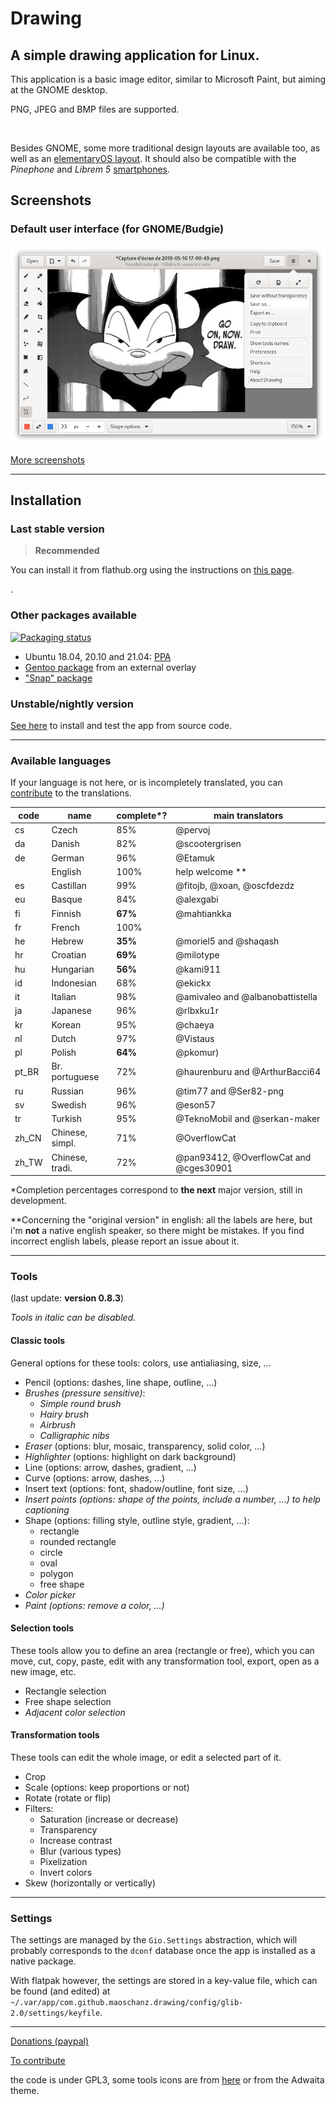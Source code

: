 # Drawing

## A simple drawing application for Linux.

This application is a basic image editor, similar to Microsoft Paint, but aiming
at the GNOME desktop.

PNG, JPEG and BMP files are supported.

[<img alt="" height="100" src="https://gitlab.gnome.org/Teams/Circle/-/raw/master/assets/button/circle-button-i.svg">](https://circle.gnome.org/)

Besides GNOME, some more traditional design layouts are available too, as well
as an [elementaryOS layout](./docs/screenshots/0.8/elementary_labels.png). It
should also be compatible with the *Pinephone* and *Librem 5*
[smartphones](./docs/screenshots/0.6/librem_menu.png).

## Screenshots

### Default user interface (for GNOME/Budgie)

![UI for GNOME and Budgie, here with the main menu opened](./docs/screenshots/0.8/gnome_menu.png)

[More screenshots](https://maoschanz.github.io/drawing/gallery.html)

----

## Installation

### Last stable version

>**Recommended**

You can install it from flathub.org using the instructions on
[this page](https://flathub.org/apps/details/com.github.maoschanz.drawing).

[<img alt="" height="100" src="https://flathub.org/assets/badges/flathub-badge-en.png">](https://flathub.org/apps/details/com.github.maoschanz.drawing).

### Other packages available

[![Packaging status](https://repology.org/badge/vertical-allrepos/drawing.svg)](https://repology.org/project/drawing/versions)

- Ubuntu 18.04, 20.10 and 21.04: [PPA](https://launchpad.net/~cartes/+archive/ubuntu/drawing/)
- [Gentoo package](https://gitlab.com/src_prepare/src_prepare-overlay/-/tree/master/media-gfx/drawing) from an external overlay
- ["Snap" package](https://snapcraft.io/drawing)

### Unstable/nightly version

[See here](./CONTRIBUTING.md#install-from-source-code) to install and test the
app from source code.

----

### Available languages

If your language is not here, or is incompletely translated, you can
[contribute](./CONTRIBUTING.md#translating) to the translations.

| code | name         | complete*? | main translators                          |
|------|--------------|------------|-------------------------------------------|
| cs   | Czech        | 85%        | @pervoj                                   |
| da   | Danish       | 82%        | @scootergrisen                            |
| de   | German       | 96%        | @Etamuk                                   |
|      | English      | 100%       | help welcome **                           |
| es   | Castillan    | 99%        | @fitojb, @xoan, @oscfdezdz                |
| eu   | Basque       | 84%        | @alexgabi                                 |
| fi   | Finnish      | **67%**    | @mahtiankka                               |
| fr   | French       | 100%       |                                           |
| he   | Hebrew       | **35%**    | @moriel5 and @shaqash                     |
| hr   | Croatian     | **69%**    | @milotype                                 |
| hu   | Hungarian    | **56%**    | @kami911                                  |
| id   | Indonesian   | 68%        | @ekickx                                   |
| it   | Italian      | 98%        | @amivaleo and @albanobattistella          |
| ja   | Japanese     | 96%        | @rlbxku1r                                 |
| kr   | Korean       | 95%        | @chaeya                                   |
| nl   | Dutch        | 97%        | @Vistaus                                  |
| pl   | Polish       | **64%**    | @pkomur)                                  |
| pt_BR | Br. portuguese | 72%     | @haurenburu and @ArthurBacci64            |
| ru   | Russian      | 96%        | @tim77 and @Ser82-png                     |
| sv   | Swedish      | 96%        | @eson57                                   |
| tr   | Turkish      | 95%        | @TeknoMobil and @serkan-maker             |
| zh_CN | Chinese, simpl. | 71%    | @OverflowCat                              |
| zh_TW | Chinese, tradi. | 72%    | @pan93412, @OverflowCat and @cges30901    |

\*Completion percentages correspond to **the next** major version, still in
development.

\**Concerning the "original version" in english: all the labels are here, but
i'm **not** a native english speaker, so there might be mistakes. If you find
incorrect english labels, please report an issue about it.

----

### Tools

(last update: **version 0.8.3**)

*Tools in italic can be disabled.*

#### Classic tools

General options for these tools: colors, use antialiasing, size, …

- Pencil (options: dashes, line shape, outline, …)
- *Brushes (pressure sensitive)*:
	- *Simple round brush*
	- *Hairy brush*
	- *Airbrush*
	- *Calligraphic nibs*
- *Eraser* (options: blur, mosaic, transparency, solid color, …)
- *Highlighter* (options: highlight on dark background)
- Line (options: arrow, dashes, gradient, …)
- Curve (options: arrow, dashes, …)
- Insert text (options: font, shadow/outline, font size, …)
- *Insert points (options: shape of the points, include a number, …) to help captioning*
- Shape (options: filling style, outline style, gradient, …):
	- rectangle
	- rounded rectangle
	- circle
	- oval
	- polygon
	- free shape
- *Color picker*
- *Paint (options: remove a color, …)*

#### Selection tools

These tools allow you to define an area (rectangle or free), which you can move,
cut, copy, paste, edit with any transformation tool, export, open as a new
image, etc.

- Rectangle selection
- Free shape selection
- *Adjacent color selection*

#### Transformation tools

These tools can edit the whole image, or edit a selected part of it.

- Crop
- Scale (options: keep proportions or not)
- Rotate (rotate or flip)
- Filters:
	- Saturation (increase or decrease)<!-- - Veil -->
	- Transparency
	- Increase contrast
	- Blur (various types)
	- Pixelization
	- Invert colors
- Skew (horizontally or vertically)

----

### Settings

The settings are managed by the `Gio.Settings` abstraction, which will probably
corresponds to the `dconf` database once the app is installed as a native
package.

With flatpak however, the settings are stored in a key-value file, which can be
found (and edited) at `~/.var/app/com.github.maoschanz.drawing/config/glib-2.0/settings/keyfile`.

----

[Donations (paypal)](https://paypal.me/maoschannz)

[To contribute](./CONTRIBUTING.md)

the code is under GPL3, some tools icons are from [here](https://github.com/gnome-design-team/gnome-icons/tree/master/art-libre-symbolic) or from the Adwaita theme.

